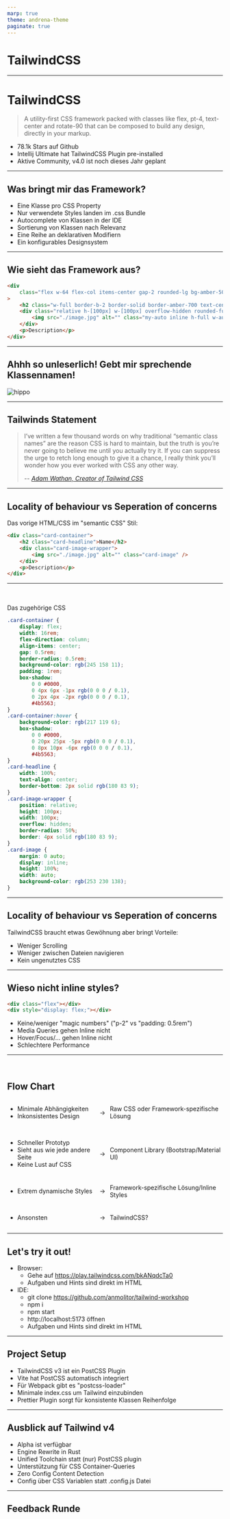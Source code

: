 ```yaml
---
marp: true
theme: andrena-theme
paginate: true
---
```


<!-- _backgroundImage: url('./theme/background.png') -->
<!-- _backgroundPosition: auto -->

# TailwindCSS

---

# TailwindCSS

> A utility-first CSS framework packed with classes like flex, pt-4, text-center and rotate-90 that can be composed to build any design, directly in your markup.

- 78.1k Stars auf Github
- Intellij Ultimate hat TailwindCSS Plugin pre-installed
- Aktive Community, v4.0 ist noch dieses Jahr geplant

---

## Was bringt mir das Framework?

- Eine Klasse pro CSS Property
- Nur verwendete Styles landen im .css Bundle
- Autocomplete von Klassen in der IDE
- Sortierung von Klassen nach Relevanz
- Eine Reihe an deklarativen Modifiern
- Ein konfigurables Designsystem

---

## Wie sieht das Framework aus?

```html
<div
	class="flex w-64 flex-col items-center gap-2 rounded-lg bg-amber-500 p-4 shadow-md shadow-gray-600 hover:bg-amber-600 hover:shadow-xl hover:shadow-gray-600"
>
	<h2 class="w-full border-b-2 border-solid border-amber-700 text-center">Name</h2>
	<div class="relative h-[100px] w-[100px] overflow-hidden rounded-full border-4 border-amber-700">
		<img src="./image.jpg" alt="" class="my-auto inline h-full w-auto bg-amber-200" />
	</div>
	<p>Description</p>
</div>
```

---

## Ahhh so unleserlich! Gebt mir sprechende Klassennamen!

![hippo](./eye-bleach.gif)

---

## Tailwinds Statement

> I’ve written a few thousand words on why traditional “semantic class names” are the reason CSS is hard to maintain, but the truth is you’re never going to believe me until you actually try it. If you can suppress the urge to retch long enough to give it a chance, I really think you’ll wonder how you ever worked with CSS any other way.
>
> -- <cite>[Adam Wathan, Creator of Tailwind CSS][1]</cite>

[1]: https://tailwindcss.com/

---

## Locality of behaviour vs Seperation of concerns

Das vorige HTML/CSS im "semantic CSS" Stil:

```html
<div class="card-container">
	<h2 class="card-headline">Name</h2>
	<div class="card-image-wrapper">
		<img src="./image.jpg" alt="" class="card-image" />
	</div>
	<p>Description</p>
</div>
```

---

<br>
<br>
Das zugehörige CSS

```css
.card-container {
	display: flex;
	width: 16rem;
	flex-direction: column;
	align-items: center;
	gap: 0.5rem;
	border-radius: 0.5rem;
	background-color: rgb(245 158 11);
	padding: 1rem;
	box-shadow:
		0 0 #0000,
		0 4px 6px -1px rgb(0 0 0 / 0.1),
		0 2px 4px -2px rgb(0 0 0 / 0.1),
		#4b5563;
}
.card-container:hover {
	background-color: rgb(217 119 6);
	box-shadow:
		0 0 #0000,
		0 20px 25px -5px rgb(0 0 0 / 0.1),
		0 8px 10px -6px rgb(0 0 0 / 0.1),
		#4b5563;
}
.card-headline {
	width: 100%;
	text-align: center;
	border-bottom: 2px solid rgb(180 83 9);
}
.card-image-wrapper {
	position: relative;
	height: 100px;
	width: 100px;
	overflow: hidden;
	border-radius: 50%;
	border: 4px solid rgb(180 83 9);
}
.card-image {
	margin: 0 auto;
	display: inline;
	height: 100%;
	width: auto;
	background-color: rgb(253 230 138);
}
```

---

## Locality of behaviour vs Seperation of concerns

TailwindCSS braucht etwas Gewöhnung aber bringt Vorteile:

- Weniger Scrolling
- Weniger zwischen Dateien navigieren
- Kein ungenutztes CSS

---

## Wieso nicht inline styles?

```html
<div class="flex"></div>
<div style="display: flex;"></div>
```

- Keine/weniger "magic numbers" ("p-2" vs "padding: 0.5rem")
- Media Queries gehen Inline nicht
- Hover/Focus/... gehen Inline nicht
- Schlechtere Performance

---

<br>
<h2>Flow Chart</h2>

<div style="display: flex; align-items: center; width: 100%">
    <ul style="width: 40%">
        <li>Minimale Abhängigkeiten</li>
        <li>Inkonsistentes Design</li>
    </ul>
    <div style="width: 5%">
        <div>→</div>
    </div>
    <span style="width: 55%">Raw CSS oder Framework-spezifische Lösung</span>
</div> 
<br>   
<div style="display: flex; align-items: center; width: 100%">
    <ul style="width: 40%">
        <li>Schneller Prototyp</li>
        <li>Sieht aus wie jede andere Seite</li>
        <li>Keine Lust auf CSS</li>
    </ul>
    <div style="width: 5%">
        <div>→</div>
    </div>
    <span style="width: 55%">Component Library (Bootstrap/Material UI)</span>
</div> 
<br> 
<div style="display: flex; align-items: center; width: 100%">
    <ul style="width: 40%">
        <li>Extrem dynamische Styles</li>
    </ul>
    <span style="width: 5%">→</span>
    <span style="width: 55%">Framework-spezifische Lösung/Inline Styles</span>
</div>
<br>
<div style="display: flex; align-items: center; width: 100%">
    <ul style="width: 40%">
        <li>Ansonsten</li>
    </ul>
    <span style="width: 5%">→</span>
    <span style="width: 55%">TailwindCSS?</span>
</div>

---

## Let's try it out!

- Browser: 
  - Gehe auf https://play.tailwindcss.com/bkANqdcTa0
  - Aufgaben und Hints sind direkt im HTML
- IDE: 
  - git clone https://github.com/anmolitor/tailwind-workshop
  - npm i
  - npm start
  - http://localhost:5173 öffnen
  - Aufgaben und Hints sind direkt im HTML

---

## Project Setup

- TailwindCSS v3 ist ein PostCSS Plugin
- Vite hat PostCSS automatisch integriert
- Für Webpack gibt es "postcss-loader"
- Minimale index.css um Tailwind einzubinden
- Prettier Plugin sorgt für konsistente Klassen Reihenfolge

---

## Ausblick auf Tailwind v4

- Alpha ist verfügbar
- Engine Rewrite in Rust
- Unified Toolchain statt (nur) PostCSS plugin
- Unterstützung für CSS Container-Queries
- Zero Config Content Detection
- Config über CSS Variablen statt .config.js Datei

---

## Feedback Runde


